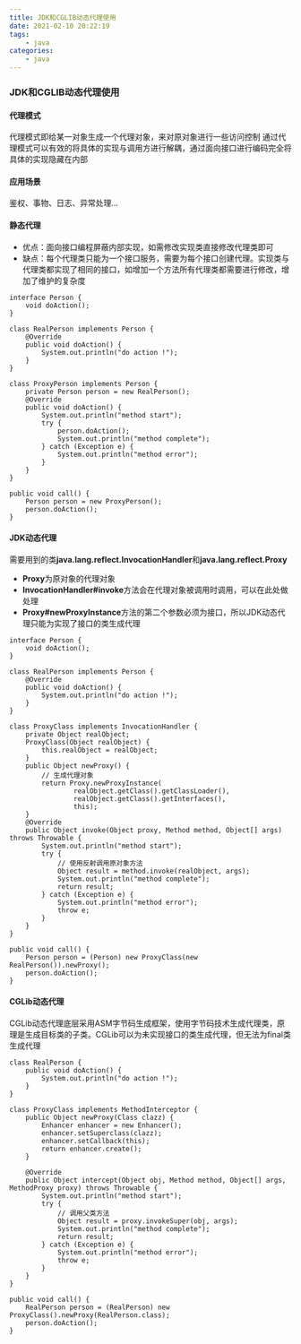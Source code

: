 ```yaml
---
title: JDK和CGLIB动态代理使用
date: 2021-02-10 20:22:19
tags:
    - java
categories:
    - java
---
```


### JDK和CGLIB动态代理使用

#### 代理模式
代理模式即给某一对象生成一个代理对象，来对原对象进行一些访问控制
通过代理模式可以有效的将具体的实现与调用方进行解耦，通过面向接口进行编码完全将具体的实现隐藏在内部

#### 应用场景
鉴权、事物、日志、异常处理…

#### 静态代理
* 优点：面向接口编程屏蔽内部实现，如需修改实现类直接修改代理类即可
* 缺点：每个代理类只能为一个接口服务，需要为每个接口创建代理。实现类与代理类都实现了相同的接口，如增加一个方法所有代理类都需要进行修改，增加了维护的复杂度

```
interface Person {
    void doAction();
}

class RealPerson implements Person {
    @Override
    public void doAction() {
        System.out.println("do action !");
    }
}

class ProxyPerson implements Person {
    private Person person = new RealPerson();
    @Override
    public void doAction() {
        System.out.println("method start");
        try {
            person.doAction();
            System.out.println("method complete");
        } catch (Exception e) {
            System.out.println("method error");
        }
    }
}

public void call() {
    Person person = new ProxyPerson();
    person.doAction();
}
```

#### JDK动态代理
需要用到的类**java.lang.reflect.InvocationHandler**和**java.lang.reflect.Proxy**
* **Proxy**为原对象的代理对象
* **InvocationHandler#invoke**方法会在代理对象被调用时调用，可以在此处做处理
* **Proxy#newProxyInstance**方法的第二个参数必须为接口，所以JDK动态代理只能为实现了接口的类生成代理

```
interface Person {
    void doAction();
}

class RealPerson implements Person {
    @Override
    public void doAction() {
        System.out.println("do action !");
    }
}

class ProxyClass implements InvocationHandler {
    private Object realObject;
    ProxyClass(Object realObject) {
        this.realObject = realObject;
    }
    public Object newProxy() {
        // 生成代理对象
        return Proxy.newProxyInstance(
                realObject.getClass().getClassLoader(),
                realObject.getClass().getInterfaces(),
                this);
    }
    @Override
    public Object invoke(Object proxy, Method method, Object[] args) throws Throwable {
        System.out.println("method start");
        try {
            // 使用反射调用原对象方法
            Object result = method.invoke(realObject, args);
            System.out.println("method complete");
            return result;
        } catch (Exception e) {
            System.out.println("method error");
            throw e;
        }
    }
}

public void call() {
    Person person = (Person) new ProxyClass(new RealPerson()).newProxy();
    person.doAction();
}
```

#### CGLib动态代理
CGLib动态代理底层采用ASM字节码生成框架，使用字节码技术生成代理类，原理是生成目标类的子类。CGLib可以为未实现接口的类生成代理，但无法为final类生成代理

```
class RealPerson {
    public void doAction() {
        System.out.println("do action !");
    }
}

class ProxyClass implements MethodInterceptor {
    public Object newProxy(Class clazz) {
        Enhancer enhancer = new Enhancer();
        enhancer.setSuperclass(clazz);
        enhancer.setCallback(this);
        return enhancer.create();
    }

    @Override
    public Object intercept(Object obj, Method method, Object[] args, MethodProxy proxy) throws Throwable {
        System.out.println("method start");
        try {
            // 调用父类方法
            Object result = proxy.invokeSuper(obj, args);
            System.out.println("method complete");
            return result;
        } catch (Exception e) {
            System.out.println("method error");
            throw e;
        }
    }
}

public void call() {
    RealPerson person = (RealPerson) new ProxyClass().newProxy(RealPerson.class);
    person.doAction();
}
```
